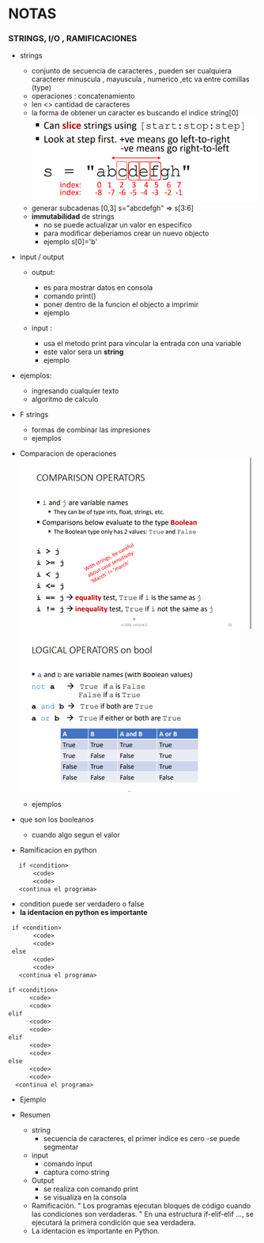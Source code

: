 # NOTAS

### STRINGS, I/O , RAMIFICACIONES

- strings
    - conjunto de  secuencia de caracteres , pueden ser cualquiera caracterer
        minuscula , mayuscula , numerico ,etc va entre comillas (type)
    - operaciones : concatenamiento    
    - len <> cantidad de caracteres
    - la forma de obtener un caracter es buscando el indice 
        string[0]
    ![img-string](./../img/image-string.png)
    - generar subcadenas [0,3]
        s="abcdefgh" => s[3:6]
    - **immutabilidad** de strings
        - no se puede actualizar un valor en especifico
        - para modificar deberiamos crear un nuevo objecto
        - ejemplo s[0]='b'

- input / output
    - output:
        - es para mostrar datos en consola
        - comando print()
        - poner dentro de la funcion el objecto a imprimir
        - ejemplo

    - input :
        - usa el metodo print para vincular la entrada con una variable
        - este valor sera un **string**
        - ejemplo


- ejemplos:
    - ingresando cualquier texto
    - algoritmo de calculo
- F strings
    - formas de combinar las impresiones
    - ejemplos

- Comparacion de operaciones
    ![comparacion](./../img/tema2-comparacion.png)
    ![logical-boolean](./../img/tema2-logical.png)
    - ejemplos

- que son los booleanos
    - cuando algo segun el valor

- Ramificacion en python

 ```
    if <condition>
        <code>
        <code>
    <continua el programa>
 ```
  - condition puede ser verdadero o false
  - **la identacion en python es importante**

 ```
  if <condition>
        <code>
        <code>
  else
        <code>
        <code>
    <continua el programa>
 ```

  ```
  if <condition>
        <code>
        <code>
  elif
        <code>
        <code>
  elif
        <code>
        <code>
  else
        <code>
        <code>
    <continua el programa>
 ```

- Ejemplo

- Resumen
    - string
        - secuencia de caracteres, el primer indice es cero
        -se puede segmentar
    - input
        - comando input
        - captura como string
    - Output
        - se realiza con comando print
        - se visualiza en la consola
    - Ramificación.
    " Los programas ejecutan bloques de código cuando las condiciones son verdaderas.
    " En una estructura if-elif-elif ..., se ejecutará la primera condición que sea verdadera.
    - La identacion es importante en Python.